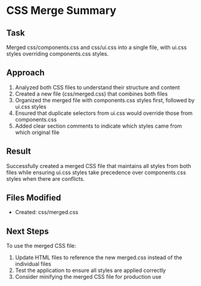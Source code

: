 # CSS Merge Summary

## Task
Merged css/components.css and css/ui.css into a single file, with ui.css styles overriding components.css styles.

## Approach
1. Analyzed both CSS files to understand their structure and content
2. Created a new file (css/merged.css) that combines both files
3. Organized the merged file with components.css styles first, followed by ui.css styles
4. Ensured that duplicate selectors from ui.css would override those from components.css
5. Added clear section comments to indicate which styles came from which original file

## Result
Successfully created a merged CSS file that maintains all styles from both files while ensuring ui.css styles take precedence over components.css styles when there are conflicts.

## Files Modified
- Created: css/merged.css

## Next Steps
To use the merged CSS file:
1. Update HTML files to reference the new merged.css instead of the individual files
2. Test the application to ensure all styles are applied correctly
3. Consider minifying the merged CSS file for production use
